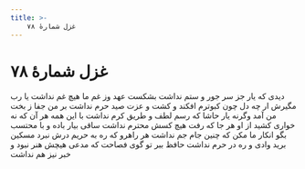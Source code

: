 ```yaml
---
title: >-
    غزل شمارهٔ ۷۸
---
```

# غزل شمارهٔ ۷۸

دیدی که یار جز سر جور و ستم نداشت
بشکست عهد وز غم ما هیچ غم نداشت
یا رب مگیرش ار چه دل چون کبوترم
افکند و کشت و عزت صید حرم نداشت
بر من جفا ز بخت من آمد وگرنه یار
حاشا که رسم لطف و طریق کرم نداشت
با این همه هر آن که نه خواری کشید از او
هر جا که رفت هیچ کسش محترم نداشت
ساقی بیار باده و با محتسب بگو
انکار ما مکن که چنین جام جم نداشت
هر راهرو که ره به حریم درش نبرد
مسکین برید وادی و ره در حرم نداشت
حافظ ببر تو گوی فصاحت که مدعی
هیچش هنر نبود و خبر نیز هم نداشت
